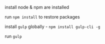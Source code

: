 install node & npm  are installed

run `npm install` to restore packages

install `gulp` globally - `npm install gulp-cli -g`

run `gulp`

